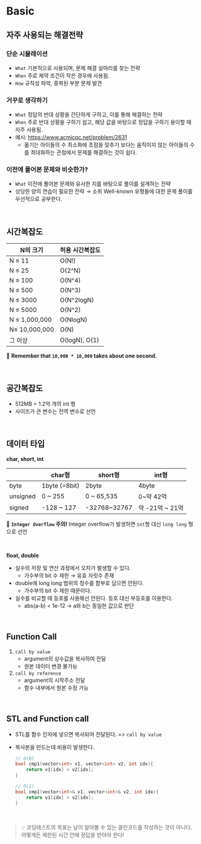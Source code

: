 # Basic

## 자주 사용되는 해결전략

### 단순 시뮬레이션

- `What` 기본적으로 사용되며, 문제 해결 실마리를 찾는 전략
- `When` 주로 제약 조건이 작은 경우에 사용됨.
- `How` 규칙성 파악, 중복된 부분 문제 발견

### 거꾸로 생각하기

- `What` 정답의 반대 상황을 간단하게 구하고, 이를 통해 해결하는 전략
- `When` 주로 반대 상황을 구하기 쉽고, 해당 값을 바탕으로 정답을 구하기 용이할 때 자주 사용됨.
- 예시: https://www.acmicpc.net/problem/2631
  - 옮기는 아이들의 수 최소화에 초점을 맞추기 보다는 움직이지 않는 아이들의 수를 최대화하는 관점에서 문제를 해결하는 것이 쉽다.

### 이전에 풀어본 문제와 비슷한가?

- `What` 이전에 풀어본 문제와 유사한 지를 바탕으로 풀이를 설계하는 전략
- 상당한 양의 연습이 필요한 전략 → 소위 Well-known 유형들에 대한 문제 풀이를 우선적으로 공부한다.

<br/>

## 시간복잡도

| N의 크기      | 허용 시간복잡도 |
| ------------- | --------------- |
| N ≤ 11        | O(N!)           |
| N ≤ 25        | O(2^N)          |
| N ≤ 100       | O(N^4)          |
| N ≤ 500       | O(N^3)          |
| N ≤ 3000      | O(N^2logN)      |
| N ≤ 5000      | O(N^2)          |
| N ≤ 1,000,000 | O(NlogN)        |
| N≤ 10,000,000 | O(N)            |
| 그 이상       | O(logN), O(1)   |

🚀 **Remember that `10,000 * 10,000` takes about one second.**

<br/>

## 공간복잡도

- 512MB = 1.2억 개의 int 형
- 사이즈가 큰 변수는 전역 변수로 선언

<br/>

## 데이터 타입

**char, short, int**

|          | char형        | short형      | int형           |
| -------- | ------------- | ------------ | --------------- |
| byte     | 1byte (=8bit) | 2byte        | 4byte           |
| unsigned | 0 ~ 255       | 0 ~ 65,535   | 0~약 42억       |
| signed   | -128 ~ 127    | -32768~32767 | 약 -21억 ~ 21억 |

🚀 **`Integer Overflow` 주의!** Integer overflow가 발생하면 `int`형 대신 `long long` 형으로 선언

<br/>

**float, double**

- 실수의 저장 및 연산 과정에서 오차가 발생할 수 있다.
  - 가수부의 bit 수 제한 → 유효 자릿수 존재
- double에 long long 범위의 정수를 함부로 담으면 안된다.
  - 가수부의 bit 수 제한 때문이다.
- 실수를 비교할 때 등호를 사용해선 안된다. 등호 대신 부등호를 이용한다.
  - abs(a-b) < 1e-12 → a와 b는 동일한 값으로 판단

<br/>

## Function Call

1. `call by value`
   - argument의 상수값을 복사하여 전달
   - 원본 데이터 변경 불가능
2. `call by reference`
   - argument의 시작주소 전달
   - 함수 내부에서 원본 수정 가능

<br/>

## STL and Function call

- STL를 함수 인자에 넣으면 복사되어 전달된다. => `call by value`
- 복사본을 만드는데 비용이 발생한다.

  ```cpp
  // O(N)
  bool cmp1(vector<int> v1, vector<int> v2, int idx){
      return v1[idx] > v2[idx];
  }

  // O(1)
  bool cmp1(vector<int>& v1, vector<int>& v2, int idx){
      return v1[idx] > v2[idx];
  }
  ```

<br/>

> 💡 코딩테스트의 목표는 남이 알아볼 수 있는 클린코드를 작성하는 것이 아니다. 어떻게든 제한된 시간 안에 정답을 받아야 한다!
